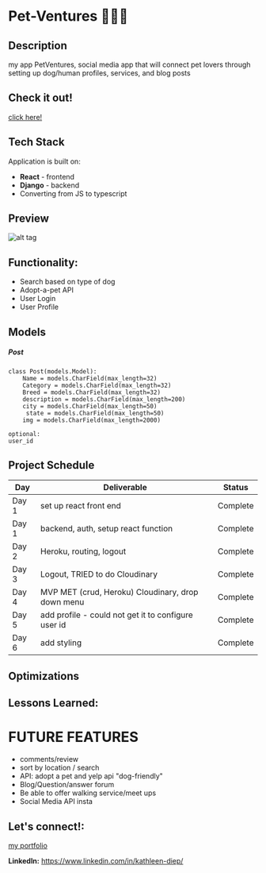 # Pet-Ventures 🦴🐶🐾
## Description
my app PetVentures, social media app that will connect pet lovers through setting up dog/human profiles, services, and blog posts 


## Check it out! 
[click here! ](https://petventures.herokuapp.com/)

## Tech Stack
Application is built on: 
- **React**  - frontend  
- **Django**  - backend
- Converting from JS to typescript 
## Preview  
![alt tag](https://user-images.githubusercontent.com/53194460/167745205-4d08e559-3942-4d48-bb01-c5c79dea8a5a.png)


## Functionality:
- Search based on type of dog 
- Adopt-a-pet API
- User Login 
- User Profile


## Models 
##### Post
```
class Post(models.Model):
    Name = models.CharField(max_length=32)
    Category = models.CharField(max_length=32)
    Breed = models.CharField(max_length=32)
    description = models.CharField(max_length=200)
    city = models.CharField(max_length=50)
     state = models.CharField(max_length=50)
    img = models.CharField(max_length=2000)
```
    optional:
    user_id 


## Project Schedule
| Day   | Deliverable                          | Status     |
| ----- | ------------------------------------ | ---------- |
| Day 1 |  set up react front end                | Complete |
| Day 1 |  backend, auth, setup react function              | Complete |
| Day 2 | Heroku, routing, logout | Complete |
| Day 3 | Logout, TRIED to do Cloudinary  | Complete |
| Day 4 | MVP MET (crud, Heroku) Cloudinary, drop down menu   | Complete |
| Day 5 |add profile - could not get it to configure user id    | Complete |
| Day 6 | add styling  | Complete |
## Optimizations
## Lessons Learned:
# FUTURE FEATURES
- comments/review
- sort by location / search
- API: adopt a pet and yelp api "dog-friendly"
- Blog/Question/answer forum
- Be able to offer walking service/meet ups 
- Social Media API insta

## Let's connect!:
[ my portfolio ](www.kathleendiep.com)

**LinkedIn:** https://www.linkedin.com/in/kathleen-diep/ 

